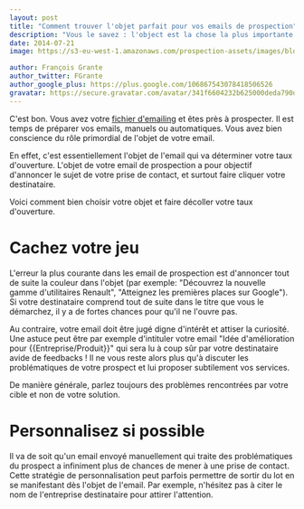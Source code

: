 ```yaml
---
layout: post
title: "Comment trouver l'objet parfait pour vos emails de prospection"
description: "Vous le savez : l'object est la chose la plus importante dans votre emails. Voici 5 question pour ne efficacité optimale."
date: 2014-07-21
image: https://s3-eu-west-1.amazonaws.com/prospection-assets/images/blog/objet-email-prospection.jpg

author: François Grante
author_twitter: FGrante
author_google_plus: https://plus.google.com/106867543078418506526
gravatar: https://secure.gravatar.com/avatar/341f6604232b625000deda790d8d39cd?d=mm&s=30&r=G
---
```


C'est bon. Vous avez votre <a href="http://www.mesprospects.net/">fichier d'emailing</a> et êtes près à prospecter. Il est temps de préparer vos emails, manuels ou automatiques. Vous avez bien conscience du rôle primordial de l'objet de votre email.

En effet, c'est essentiellement l'objet de l'email qui va déterminer votre taux d'ouverture. L'objet de votre email de prospection a pour objectif d'annoncer le sujet de votre prise de contact, et surtout faire cliquer votre destinataire.

Voici comment bien choisir votre objet et faire décoller votre taux d'ouverture.

# Cachez votre jeu

L'erreur la plus courante dans les email de prospection est d'annoncer tout de suite la couleur dans l'objet (par exemple: "Découvrez la nouvelle gamme d'utilitaires Renault", "Atteignez les premières places sur Google"). Si votre destinataire comprend tout de suite dans le titre que vous le démarchez, il y a de fortes chances pour qu'il ne l'ouvre pas.

Au contraire, votre email doit être jugé digne d'intérêt et attiser la curiosité. Une astuce peut être par exemple d'intituler votre email "Idée d'amélioration pour {{Entreprise/Produit}}" qui sera lu à coup sûr par votre destinataire avide de feedbacks ! Il ne vous reste alors plus qu'à discuter les problématiques de votre prospect et lui proposer subtilement vos services.

De manière générale, parlez toujours des problèmes rencontrées par votre cible et non de votre solution.

# Personnalisez si possible

Il va de soit qu'un email envoyé manuellement qui traite des problématiques du prospect a infiniment plus de chances de mener à une prise de contact. Cette stratégie de personnalisation peut parfois permettre de sortir du lot en se manifestant dès l'objet de l'email. Par exemple, n'hésitez pas à citer le nom de l'entreprise destinataire pour attirer l'attention.

